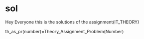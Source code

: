 # sol
Hey Everyone this is the solutions of the assignment(IT_THEORY)

th_as_pr(number)=Theory_Assignment_Problem(Number)
